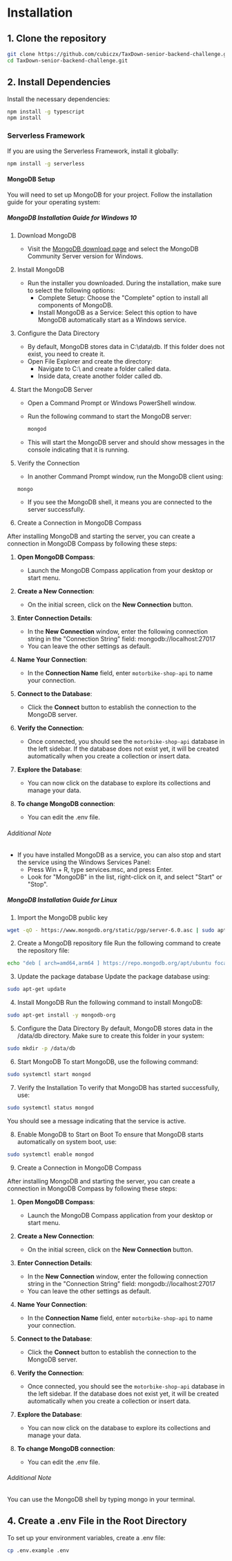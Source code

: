 # Installation

## 1. Clone the repository

```bash
git clone https://github.com/cubiczx/TaxDown-senior-backend-challenge.git
cd TaxDown-senior-backend-challenge.git
```

## 2. Install Dependencies

Install the necessary dependencies:

```bash
npm install -g typescript
npm install
```

### Serverless Framework

If you are using the Serverless Framework, install it globally:

```bash
npm install -g serverless
```

#### MongoDB Setup

You will need to set up MongoDB for your project. Follow the installation guide for your operating system:

##### MongoDB Installation Guide for Windows 10

1. Download MongoDB
    - Visit the [MongoDB download page](https://www.mongodb.com/try/download/community) and select the MongoDB Community Server version for Windows.

2. Install MongoDB
    - Run the installer you downloaded. During the installation, make sure to select the following options:
        - Complete Setup: Choose the "Complete" option to install all components of MongoDB.
        - Install MongoDB as a Service: Select this option to have MongoDB automatically start as a Windows service.

3. Configure the Data Directory
    - By default, MongoDB stores data in C:\data\db. If this folder does not exist, you need to create it.
    - Open File Explorer and create the directory:
        - Navigate to C:\ and create a folder called data.
        - Inside data, create another folder called db.

4. Start the MongoDB Server
    - Open a Command Prompt or Windows PowerShell window.
    - Run the following command to start the MongoDB server:

        ```bash
        mongod
        ```

    - This will start the MongoDB server and should show messages in the console indicating that it is running.

5. Verify the Connection
    - In another Command Prompt window, run the MongoDB client using:

    ```bash
    mongo
    ```

    - If you see the MongoDB shell, it means you are connected to the server successfully.

6. Create a Connection in MongoDB Compass

After installing MongoDB and starting the server, you can create a connection in MongoDB Compass by following these steps:

   1. **Open MongoDB Compass**:
      - Launch the MongoDB Compass application from your desktop or start menu.

   2. **Create a New Connection**:
      - On the initial screen, click on the **New Connection** button.

   3. **Enter Connection Details**:
      - In the **New Connection** window, enter the following connection string in the "Connection String" field: mongodb://localhost:27017
      - You can leave the other settings as default.

   4. **Name Your Connection**:
      - In the **Connection Name** field, enter `motorbike-shop-api` to name your connection.

   5. **Connect to the Database**:
      - Click the **Connect** button to establish the connection to the MongoDB server.

   6. **Verify the Connection**:
      - Once connected, you should see the `motorbike-shop-api` database in the left sidebar. If the database does not exist yet, it will be created automatically when you create a collection or insert data.

   7. **Explore the Database**:
      - You can now click on the database to explore its collections and manage your data.

   8. **To change MongoDB connection**:
      - You can edit the .env file.

###### Additional Note

- If you have installed MongoDB as a service, you can also stop and start the service using the Windows Services Panel:
  - Press Win + R, type services.msc, and press Enter.
  - Look for "MongoDB" in the list, right-click on it, and select "Start" or "Stop".

##### MongoDB Installation Guide for Linux

1. Import the MongoDB public key

```bash
wget -qO - https://www.mongodb.org/static/pgp/server-6.0.asc | sudo apt-key add -
```

2. Create a MongoDB repository file
Run the following command to create the repository file:

```bash
echo "deb [ arch=amd64,arm64 ] https://repo.mongodb.org/apt/ubuntu focal/mongodb-org/6.0 mu
```

3. Update the package database
Update the package database using:

```bash
sudo apt-get update
```

4. Install MongoDB
Run the following command to install MongoDB:

```bash
sudo apt-get install -y mongodb-org
```

5. Configure the Data Directory
By default, MongoDB stores data in the /data/db directory. Make sure to create this folder in your system:

```bash
sudo mkdir -p /data/db
```

6. Start MongoDB
To start MongoDB, use the following command:

```bash
sudo systemctl start mongod
```

7. Verify the Installation
To verify that MongoDB has started successfully, use:

```bash
sudo systemctl status mongod
```

You should see a message indicating that the service is active.

8. Enable MongoDB to Start on Boot
To ensure that MongoDB starts automatically on system boot, use:

```bash
sudo systemctl enable mongod
```

9. Create a Connection in MongoDB Compass

After installing MongoDB and starting the server, you can create a connection in MongoDB Compass by following these steps:

   1. **Open MongoDB Compass**:
      - Launch the MongoDB Compass application from your desktop or start menu.

   2. **Create a New Connection**:
      - On the initial screen, click on the **New Connection** button.

   3. **Enter Connection Details**:
      - In the **New Connection** window, enter the following connection string in the "Connection String" field: mongodb://localhost:27017
      - You can leave the other settings as default.

   4. **Name Your Connection**:
      - In the **Connection Name** field, enter `motorbike-shop-api` to name your connection.

   5. **Connect to the Database**:
      - Click the **Connect** button to establish the connection to the MongoDB server.

   6. **Verify the Connection**:
      - Once connected, you should see the `motorbike-shop-api` database in the left sidebar. If the database does not exist yet, it will be created automatically when you create a collection or insert data.

   7. **Explore the Database**:
      - You can now click on the database to explore its collections and manage your data.

   8. **To change MongoDB connection**:
      - You can edit the .env file.

###### Additional Note

You can use the MongoDB shell by typing mongo in your terminal.

## 4. Create a .env File in the Root Directory

To set up your environment variables, create a .env file:

```bash
cp .env.example .env
```

